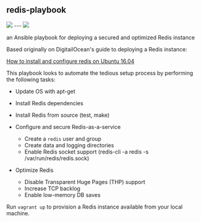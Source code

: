 ## redis-playbook

<img src="https://github.com/mikeblum/redis-playbook/raw/master/images/ansible.png" style="max-width: 150px"/>
---
<img src="https://github.com/mikeblum/redis-playbook/raw/master/images/redis.png"   style="max-width: 150px"/>

an Ansible playbook for deploying a secured and optimized Redis instance

Based originally on DigitailOcean's guide to deploying a Redis instance:

[How to install and configure redis on Ubuntu 16.04](https://www.digitalocean.com/community/tutorials/how-to-install-and-configure-redis-on-ubuntu-16-04)

This playbook looks to automate the tedious setup process by performing the following tasks:

- Update OS with apt-get
- Install Redis dependencies
- Install Redis from source (test, make)
- Configure and secure Redis-as-a-service
	- Create a `redis` user and group
	- Create data and logging directories
	- Enable Redis socket support (redis-cli -a redis -s /var/run/redis/redis.sock)

- Optimize Redis
	- Disable Transparent Huge Pages (THP) support 
	- Increase TCP backlog
	- Enable low-memory DB saves

Run `vagrant up` to provision a Redis instance available from your local machine.
